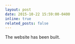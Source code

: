 ```yaml
---
layout: post
date: 2015-10-22 15:59:00-0400
inline: true
related_posts: false
---
```


The website has been built.
